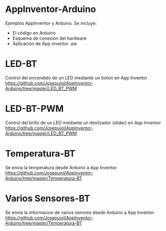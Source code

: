 # AppInventor-Arduino
Ejemplos AppInventor y Arduino. Se incluye:
- El código en Arduino
- Esquema de conexión del hardware
- Aplicación de App inventor .aia

# LED-BT
Control del encendido de un LED mediante un boton en App Inventor
https://github.com/Josepujol/AppInventor-Arduino/tree/master/LED_BT_PWM

# LED-BT-PWM
Control del brillo de un LED mediante un deslizador (slider) en App Inventor
https://github.com/Josepujol/AppInventor-Arduino/tree/master/LED_BT_PWM

# Temperatura-BT
Se envia la temperatura desde Arduino a App Inventor
https://github.com/Josepujol/AppInventor-Arduino/tree/master/Temperatura-BT

# Varios Sensores-BT
Se envia la informacion de varios senores desde Arduino a App Inventor
https://github.com/Josepujol/AppInventor-Arduino/tree/master/Temperatura-BT
